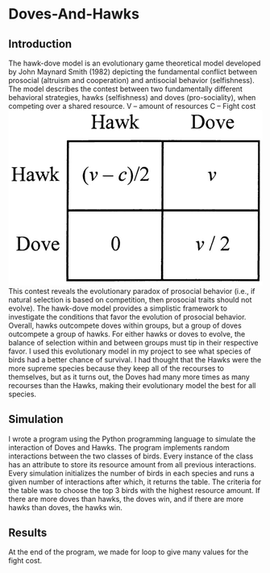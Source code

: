 # Doves-And-Hawks
## Introduction
The hawk-dove model is an evolutionary game theoretical model developed by John Maynard Smith (1982) depicting the fundamental conflict between prosocial (altruism and cooperation) and antisocial behavior (selfishness). The model describes the contest between two fundamentally different behavioral strategies, hawks (selfishness) and doves (pro-sociality), when competing over a shared resource. 
V – amount of resources
C – Fight cost
![Screenshot](Pictures/diagram.jpg)
This contest reveals the evolutionary paradox of prosocial behavior (i.e., if natural selection is based on competition, then prosocial traits should not evolve). The hawk-dove model provides a simplistic framework to investigate the conditions that favor the evolution of prosocial behavior. 
Overall, hawks outcompete doves within groups, but a group of doves outcompete a group of hawks. For either hawks or doves to evolve, the balance of selection within and between groups must tip in their respective favor. 
I used this evolutionary model in my project to see what species of birds had a better chance of survival. I had thought that the Hawks were the more supreme species because they keep all of the recourses to themselves, but as it turns out, the Doves had many more times as many recourses than the Hawks, making their evolutionary model the best for all species.
## Simulation
I wrote a program using the Python programming language to simulate the interaction of Doves and Hawks. The program implements random interactions between the two classes of birds. Every instance of the class has an attribute to store its resource amount from all previous interactions. Every simulation initializes the number of birds in each species and runs a given number of interactions after which, it returns the table.
The criteria for the table was to choose the top 3 birds with the highest resource amount. If there are more doves than hawks, the doves win, and if there are more hawks than doves, the hawks win.
## Results
At the end of the program, we made for loop to give many values for the fight cost.
